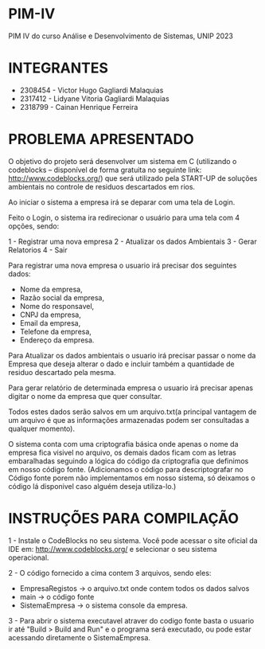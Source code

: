 # PIM-IV
PIM IV do curso Análise e Desenvolvimento de Sistemas, UNIP 2023

# INTEGRANTES
- 2308454 - Victor Hugo Gagliardi Malaquias
- 2317412 - Lidyane Vitoria Gagliardi Malaquias
- 2318799 - Cainan Henrique Ferreira

# PROBLEMA APRESENTADO
O objetivo do projeto será desenvolver um sistema em C (utilizando o codeblocks – disponível de forma gratuita no seguinte link: http://www.codeblocks.org/) que será utilizado pela START-UP de soluções ambientais
no controle de residuos descartados em rios.

Ao iniciar o sistema a empresa irá se deparar com uma tela de Login.

Feito o Login, o sistema ira redirecionar o usuário para uma tela com 4 opções, sendo:

1 - Registrar uma nova empresa
2 - Atualizar os dados Ambientais
3 - Gerar Relatorios
4 - Sair

Para registrar uma nova empresa o usuario irá precisar dos seguintes dados:

- Nome da empresa,
- Razão social da empresa,
- Nome do responsavel,
- CNPJ da empresa,
- Email da empresa,
- Telefone da empresa,
- Endereço da empresa.

Para Atualizar os dados ambientais o usuario irá precisar passar o nome da Empresa que deseja alterar o dado e incluir também a quantidade de residuo descartado pela mesma.

Para gerar relatório de determinada empresa o usuario irá precisar apenas digitar o nome da empresa que quer consultar.

Todos estes dados serão salvos em um arquivo.txt(a principal vantagem de um arquivo é que as informações armazenadas podem ser consultadas a qualquer momento).

O sistema conta com uma criptografia básica onde apenas o nome da empresa fica visivel no arquivo, os demais dados ficam com as letras embaralhadas seguindo a lógica do código
da criptografia que definimos em nosso código fonte. (Adicionamos o código para descriptografar no Código fonte porem não implementamos em nosso sistema, só deixamos o código lá disponivel 
caso alguém deseja utiliza-lo.)


# INSTRUÇÕES PARA COMPILAÇÃO

1 - Instale o CodeBlocks no seu sistema. Você pode acessar o site oficial da IDE em: http://www.codeblocks.org/ e selecionar o seu sistema operacional.

2 - O código fornecido a cima contem 3 arquivos, sendo eles:

- EmpresaRegistos -> o arquivo.txt onde contem todos os dados salvos
- main -> o código fonte
- SistemaEmpresa -> o sistema console da empresa.

3 - Para abrir o sistema executavel atraver do codigo fonte basta o usuario ir até "Build > Build and Run" e o programa será executado, ou pode estar acessando diretamente o 
SistemaEmpresa.

